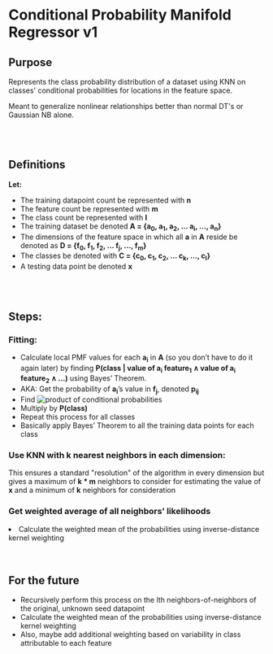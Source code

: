<h1>Conditional Probability Manifold Regressor v1</h1>
<h2>Purpose</h2>
<p>Represents the class probability distribution of a dataset using KNN on classes' conditional probabilities for locations in the feature space.</p>
<p>Meant to generalize nonlinear relationships better than normal DT's or Gaussian NB alone.</p>

<br>
<br>

<h2>Definitions</h2>
<p><strong>Let:</strong></p>
<ul>
    <li>The training datapoint count be represented with <strong>n</strong></li>
    <li>The feature count be represented with <strong>m</strong></li>
    <li>The class count be represented with <strong>l</strong></li>
    <li>The training dataset be denoted <strong>A = {a<sub>0</sub>, a<sub>1</sub>, a<sub>2</sub>, … a<sub>i</sub>, …, a<sub>n</sub>}</strong></li>
    <li>The dimensions of the feature space in which all <strong>a</strong> in <strong>A</strong> reside be denoted as <strong>D = {f<sub>0</sub>, f<sub>1</sub>, f<sub>2</sub>, … f<sub>j</sub>, …, f<sub>m</sub>}</strong></li>
    <li>The classes be denoted with <strong>C = {c<sub>0</sub>, c<sub>1</sub>, c<sub>2</sub>, … c<sub>k</sub>, …, c<sub>l</sub>}</strong></li>
    <li>A testing data point be denoted <strong>x</strong></li>
</ul>

<br>
<br>

<h2>Steps:</h2>

<h3>Fitting:</h3>
<ul>
    <li>Calculate local PMF values for each <strong>a<sub>i</sub></strong> in <strong>A</strong> (so you don’t have to do it again later) by finding <strong>P(class | value of a<sub>i</sub> feature<sub>1</sub> ∧ value of a<sub>i</sub> feature<sub>2</sub> ∧ …)</strong> using Bayes’ Theorem.</li>
    <li>AKA: Get the probability of <strong>a<sub>i</sub></strong>’s value in <strong>f<sub>j</sub></strong>, denoted <strong>p<sub>ij</sub></strong></li>
    <li>Find <img src="images/product of conditional probabilities" alt="product of conditional probabilities"></li>
    <li>Multiply by <strong>P(class)</strong></li>
    <li>Repeat this process for all classes</li>
    <li>Basically apply Bayes’ Theorem to all the training data points for each class</li>
</ul>

<h3>Use KNN with k nearest neighbors in each dimension:</h3>
<p>This ensures a standard "resolution" of the algorithm in every dimension but gives a maximum of <strong>k * m</strong> neighbors to consider for estimating the value of <strong>x</strong> and a minimum of <strong>k</strong> neighbors for consideration</p>

<h3>Get weighted average of all neighbors' likelihoods</h3>
    <li>Calculate the weighted mean of the probabilities using inverse-distance kernel weighting</li>
</ul>

<br>
<br>

<h2>For the future</h2>
<ul>
    <li>Recursively perform this process on the lth neighbors-of-neighbors of the original, unknown seed datapoint</li>
    <li>Calculate the weighted mean of the probabilities using inverse-distance kernel weighting</li>
    <li>Also, maybe add additional weighting based on variability in class attributable to each feature</li>
</ul>
